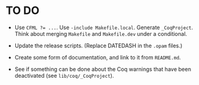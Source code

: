 # TO DO

* Use `CFML ?= ...`. Use `-include Makefile.local`.
  Generate `_CoqProject`.
  Think about merging `Makefile` and `Makefile.dev` under a conditional.

* Update the release scripts. (Replace DATEDASH in the `.opam` files.)

* Create some form of documentation, and link to it from `README.md`.

* See if something can be done about the Coq warnings that have been
  deactivated (see `lib/coq/_CoqProject`).

